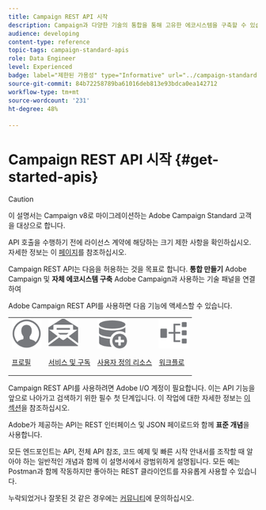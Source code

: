 ```yaml
---
title: Campaign REST API 시작
description: Campaign과 다양한 기술의 통합을 통해 고유한 에코시스템을 구축할 수 있습니다.
audience: developing
content-type: reference
topic-tags: campaign-standard-apis
role: Data Engineer
level: Experienced
badge: label="제한된 가용성" type="Informative" url="../campaign-standard-migration-home.md" tooltip="마이그레이션된 사용자 Campaign Standard으로 제한됨"
source-git-commit: 84b72258789ba61016deb813e93bdca0ea142712
workflow-type: tm+mt
source-wordcount: '231'
ht-degree: 48%

---
```


# Campaign REST API 시작 {#get-started-apis}

>[!CAUTION]
>
>이 설명서는 Campaign v8로 마이그레이션하는 Adobe Campaign Standard 고객을 대상으로 합니다.
>
>API 호출을 수행하기 전에 라이선스 계약에 해당하는 크기 제한 사항을 확인하십시오. 자세한 정보는 이 [페이지](https://helpx.adobe.com/kr/legal/product-descriptions/campaign-standard.html#ITInfrastructureResourcesbyActiveProfilesTiers)를 참조하십시오.

Campaign REST API는 다음을 허용하는 것을 목표로 합니다. **통합 만들기** Adobe Campaign 및 **자체 에코시스템 구축** Adobe Campaign과 사용하는 기술 패널을 연결하여

Adobe Campaign REST API를 사용하면 다음 기능에 액세스할 수 있습니다.

<table><tr>
 <td valign="top"><a href="retrieving-profiles.md"><img width="60px" alt="조건" src="assets/icon_profile.svg"/></a><p><a href="retrieving-profiles.md">프로필</a></p></td>
<td valign="top"><a href="creating-a-service.md"><img width="60px" alt="조건" src="assets/icon_services.svg"/></a><p><a href="creating-a-service.md">서비스 및 구독</a></p></td>
<td valign="top"><a href="interacting-with-custom-resources.md"><img width="60px" alt="조건" src="assets/icon_customresources.svg"/></a><p><a href="interacting-with-custom-resources.md">사용자 정의 리소스</a></p></td>
<td valign="top"><a href="controlling-a-workflow.md"><img width="60px" alt="조건" src="assets/icon_workflows.svg"/></a><p><a href="controlling-a-workflow.md">워크플로</a></p></td>
</tr></table>

Campaign REST API를 사용하려면 Adobe I/O 계정이 필요합니다. 이는 API 기능을 앞으로 나아가고 검색하기 위한 필수 첫 단계입니다.
이 작업에 대한 자세한 정보는 [이 섹션](setting-up-api-access.md)을 참조하십시오.

Adobe가 제공하는 API는 REST 인터페이스 및 JSON 페이로드와 함께 **표준 개념**&#x200B;을 사용합니다.

모든 엔드포인트는 API, 전체 API 참조, 코드 예제 및 빠른 시작 안내서를 조작할 때 알아야 하는 일반적인 개념과 함께 이 설명서에서 광범위하게 설명됩니다. 모든 예는 Postman과 함께 작동하지만 좋아하는 REST 클라이언트를 자유롭게 사용할 수 있습니다.

누락되었거나 잘못된 것 같은 경우에는 [커뮤니티](https://experienceleaguecommunities.adobe.com/t5/adobe-campaign-standard/ct-p/adobe-campaign-standard-community)에 문의하십시오.
